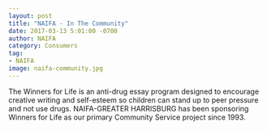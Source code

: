 ```yaml
---
layout: post
title: "NAIFA - In The Community"
date: 2017-03-13 5:01:00 -0700
author: NAIFA
category: Consumers
tag:
- NAIFA
image: naifa-community.jpg
---
```


The Winners for Life is an anti-drug essay program designed to encourage
creative writing and self-esteem so children can stand up to peer pressure
and not use drugs.  NAIFA-GREATER HARRISBURG has been sponsoring
Winners for Life as our primary Community Service project since 1993.
